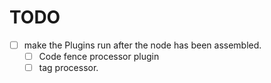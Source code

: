 # TODO
- [ ] make the Plugins run after the node has been assembled.
    - [ ] Code fence processor plugin
    - [ ] tag processor.
